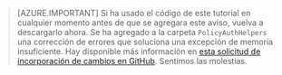 > [AZURE.IMPORTANT]
	Si ha usado el código de este tutorial en cualquier momento antes de que se agregara este aviso, vuelva a descargarlo ahora. Se ha agregado a la carpeta `PolicyAuthHelpers` una corrección de errores que soluciona una excepción de memoria insuficiente. Hay disponible más información en [esta solicitud de incorporación de cambios en GitHub](https://github.com/AzureADQuickStarts/B2C-WebApp-OpenIdConnect-DotNet/pull/4). Sentimos las molestias.